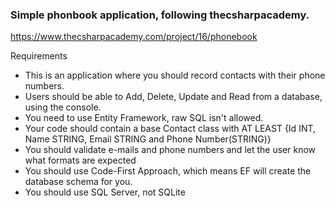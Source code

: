 ### Simple phonbook application, following thecsharpacademy. 
https://www.thecsharpacademy.com/project/16/phonebook

Requirements
- This is an application where you should record contacts with their phone numbers.
- Users should be able to Add, Delete, Update and Read from a database, using the console.
- You need to use Entity Framework, raw SQL isn't allowed.
- Your code should contain a base Contact class with AT LEAST {Id INT, Name STRING, Email STRING and Phone Number(STRING)}
- You should validate e-mails and phone numbers and let the user know what formats are expected
- You should use Code-First Approach, which means EF will create the database schema for you.
- You should use SQL Server, not SQLite